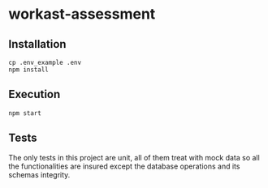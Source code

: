 # workast-assessment

## Installation
```
cp .env_example .env
npm install
```
## Execution
```
npm start
```

## Tests

The only tests in this project are unit, all of them treat with mock data so all the functionalities are insured except the database operations and its schemas integrity.